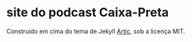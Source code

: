 # site do podcast Caixa-Preta

Construído em cima do tema de Jekyll [Artic](http://diezcami.github.io/arctic-fox-theme), sob a licença MIT.
